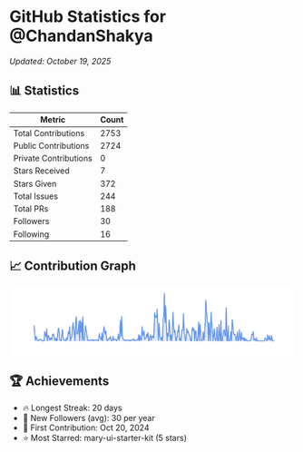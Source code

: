 # GitHub Statistics for @ChandanShakya
*Updated: October 19, 2025*

## 📊 Statistics
| Metric | Count |
|--------|--------|
| Total Contributions | 2753 |
| Public Contributions | 2724 |
| Private Contributions | 0 |
| Stars Received | 7 |
| Stars Given | 372 |
| Total Issues | 244 |
| Total PRs | 188 |
| Followers | 30 |
| Following | 16 |

## 📈 Contribution Graph

![Contribution Graph](./contribution_graph.png)

## 🏆 Achievements

- 🔥 Longest Streak: 20 days
- 👥 New Followers (avg): 30 per year
- 📅 First Contribution: Oct 20, 2024
- ⭐ Most Starred: mary-ui-starter-kit (5 stars)

